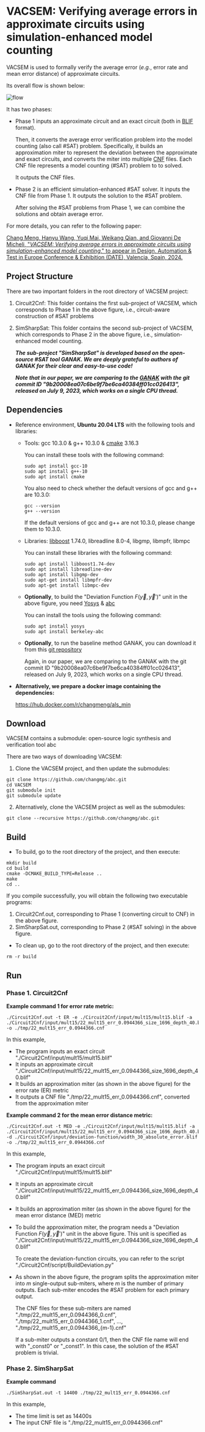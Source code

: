 # VACSEM: Verifying average errors in approximate circuits using simulation-enhanced model counting

VACSEM is used to formally verify the average error (*e.g.*, error rate and mean error distance) of approximate circuits.

Its overall flow is shown below:

<img src="fig/flow.jpg" alt="flow" style="zoom: 100%;" />

It has two phases:

- Phase 1 inputs an approximate circuit and an exact circuit (both in [BLIF](https://course.ece.cmu.edu/~ee760/760docs/blif.pdf) format). 

  Then, it converts the average error verification problem into the model counting (also call #SAT) problem. Specifically, it builds an approximation miter to represent the deviation between the approximate and exact circuits, and converts the miter into multiple [CNF](https://people.sc.fsu.edu/~jburkardt/data/cnf/cnf.html) files. Each CNF file represents a model counting (#SAT) problem to to solved.

  It outputs the CNF files.

- Phase 2 is an efficient simulation-enhanced #SAT solver. It inputs the CNF file from Phase 1. It outputs the solution to the #SAT problem.

  After solving the #SAT problems from Phase 1, we can combine the solutions and obtain average error.

For more details, you can refer to the following paper:

[Chang Meng, Hanyu Wang, Yuqi Mai, Weikang Qian, and Giovanni De Micheli, "*VACSEM: Verifying average errors in approximate circuits using simulation-enhanced model counting*," to appear in Design, Automation & Test in Europe Conference & Exhibition (DATE), Valencia, Spain, 2024.](https://github.com/changmg/changmg.github.io/blob/master/preprint/Meng_Wang_Mai_Qian_DeMicheli_VACSEM-Verifying_Average_Errors_in_Approximate_Circuits_Using_Simulation-Enhanced_Model_Counting.pdf)

## Project Structure

There are two important folders in the root directory of VACSEM project:

1. Circuit2Cnf: This folder contains the first sub-project of VACSEM, which corresponds to Phase 1 in the above figure, i.e., circuit-aware construction of #SAT problems

2. SimSharpSat: This folder contains the second sub-project of VACSEM, which corresponds to Phase 2 in the above figure, i.e., simulation-enhanced model counting.

   ***The sub-project "SimSharpSat" is developed based on the open-source #SAT tool GANAK. We are deeply grateful to authors of GANAK for their clear and easy-to-use code!***
   
   ***Note that in our paper, we are comparing to the [GANAK](https://github.com/meelgroup/ganak/tree/9b20008ea07c6be9f7be6ca40384ff01cc026413) with the git commit ID "9b20008ea07c6be9f7be6ca40384ff01cc026413", released on July 9, 2023, which works on a single CPU thread.***

## Dependencies 

- Reference environment, **Ubuntu 20.04 LTS** with the following tools and libraries:

  - Tools: gcc 10.3.0 & g++ 10.3.0 & [cmake](https://cmake.org/) 3.16.3

    You can install these tools with the following command:

    ```shell
    sudo apt install gcc-10
    sudo apt install g++-10
    sudo apt install cmake
    ```

    You also need to check whether the default versions of gcc and g++ are 10.3.0:

    ```shell
    gcc --version
    g++ --version
    ```

    If the default versions of gcc and g++ are not 10.3.0, please change them to 10.3.0.

  - Libraries: [libboost](https://www.boost.org/) 1.74.0, libreadline 8.0-4, libgmp, libmpfr, libmpc

    You can install these libraries with the following command:

    ```shell
    sudo apt install libboost1.74-dev
    sudo apt install libreadline-dev
    sudo apt install libgmp-dev
    sudo apt-get install libmpfr-dev
    sudo apt-get install libmpc-dev
    ```

  - **Optionally**, to build the "Deviation Function $F(\vec y,\vec y')$" unit in the above figure, you need [Yosys](https://yosyshq.net/yosys/) & [abc](https://people.eecs.berkeley.edu/~alanmi/abc/)

    You can install the tools using the following command:

    ```shell
    sudo apt install yosys
    sudo apt install berkeley-abc
    ```

  - **Optionally**, to run the baseline method GANAK, you can download it from this [git repository](https://github.com/meelgroup/ganak/tree/9b20008ea07c6be9f7be6ca40384ff01cc026413)

    Again, in our paper, we are comparing to the GANAK with the git commit ID "9b20008ea07c6be9f7be6ca40384ff01cc026413", released on July 9, 2023, which works on a single CPU thread.

- **Alternatively, we prepare a docker image containing the dependencies:**

  https://hub.docker.com/r/changmeng/als_min

## Download

VACSEM contains a submodule: open-source logic synthesis and verification tool abc

There are two ways of downloading VACSEM:

1. Clone the VACSEM project, and then update the submodules:

```shell
git clone https://github.com/changmg/abc.git
cd VACSEM
git submodule init
git submodule update
```

2. Alternatively, clone the VACSEM project as well as the submodules: 

```shell
git clone --recursive https://github.com/changmg/abc.git
```

## Build

- To build, go to the root directory of the project, and then execute:

```shell
mkdir build
cd build
cmake -DCMAKE_BUILD_TYPE=Release ..
make
cd ..
```

If you compile successfully, you will obtain the following two executable programs:

1. Circuit2Cnf.out, corresponding to Phase 1 (converting circuit to CNF) in the above figure.
2. SimSharpSat.out, corresponding to Phase 2 (#SAT solving) in the above figure.

- To clean up, go to the root directory of the project, and then execute:

```
rm -r build
```

## Run

### Phase 1. Circuit2Cnf

**Example command 1 for error rate metric:**

```shell
./Circuit2Cnf.out -t ER -e ./Circuit2Cnf/input/mult15/mult15.blif -a ./Circuit2Cnf/input/mult15/22_mult15_err_0.0944366_size_1696_depth_40.blif -o ./tmp/22_mult15_err_0.0944366.cnf
```

In this example, 

- The program inputs an exact circuit "./Circuit2Cnf/input/mult15/mult15.blif"
- It inputs an approximate circuit "./Circuit2Cnf/input/mult15/22_mult15_err_0.0944366_size_1696_depth_40.blif"
- It builds an approximation miter (as shown in the above figure) for the error rate (ER) metric
- It outputs a CNF file "./tmp/22_mult15_err_0.0944366.cnf", converted from the approximation miter

**Example command 2 for the mean error distance metric:**

```shell
./Circuit2Cnf.out -t MED -e ./Circuit2Cnf/input/mult15/mult15.blif -a ./Circuit2Cnf/input/mult15/22_mult15_err_0.0944366_size_1696_depth_40.blif -d ./Circuit2Cnf/input/deviation-function/width_30_absolute_error.blif -o ./tmp/22_mult15_err_0.0944366.cnf
```

In this example, 

- The program inputs an exact circuit "./Circuit2Cnf/input/mult15/mult15.blif"

- It inputs an approximate circuit "./Circuit2Cnf/input/mult15/22_mult15_err_0.0944366_size_1696_depth_40.blif"

- It builds an approximation miter (as shown in the above figure) for the mean error distance (MED) metric

- To build the approximation miter, the program needs a "Deviation Function $F(\vec y,\vec y')$" unit in the above figure. This unit is specified as "./Circuit2Cnf/input/mult15/22_mult15_err_0.0944366_size_1696_depth_40.blif"

  To create the deviation-function circuits, you can refer to the script "./Circuit2Cnf/script/BuildDeviation.py"

- As shown in the above figure, the program splits the approximation miter into $m$ single-output sub-miters, where $m$ is the number of primary outputs. Each sub-miter encodes the #SAT problem for each primary output.

  The CNF files for these sub-miters are named "./tmp/22_mult15_err_0.0944366_0.cnf", "./tmp/22_mult15_err_0.0944366_1.cnf", ..., "./tmp/22_mult15_err_0.0944366_{m-1}.cnf"

  If a sub-miter outputs a constant 0/1, then the CNF file name will end with "\_const0" or "\_const1". In this case, the solution of the #SAT problem is trivial.

### Phase 2. SimSharpSat

**Example command**

```shell
./SimSharpSat.out -t 14400 ./tmp/22_mult15_err_0.0944366.cnf
```

In this example,

- The time limit is set as 14400s
- The input CNF file is "./tmp/22_mult15_err_0.0944366.cnf"
